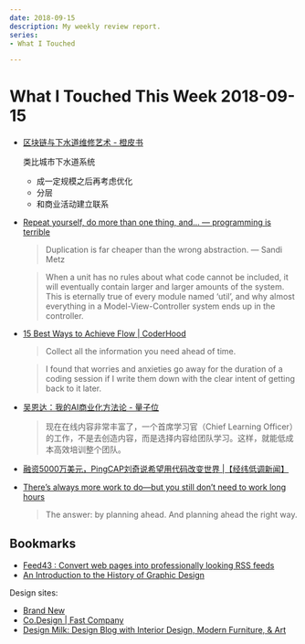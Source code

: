 ```yaml
---
date: 2018-09-15
description: My weekly review report.
series:
- What I Touched

---
```


# What I Touched This Week 2018-09-15



* [区块链与下水道维修艺术 - 橙皮书](https://underplay.me/orange/p/201)

    类比城市下水道系统

    - 成一定规模之后再考虑优化
    - 分层
    - 和商业活动建立联系

* [Repeat yourself, do more than one thing, and... — programming is terrible](https://programmingisterrible.com/post/176657481103/repeat-yourself-do-more-than-one-thing-and)

    > Duplication is far cheaper than the wrong abstraction.
    > — Sandi Metz

    > When a unit has no rules about what code cannot be included, it will eventually contain larger and larger amounts of the system. This is eternally true of every module named ‘util’, and why almost everything in a Model-View-Controller system ends up in the controller.

* [15 Best Ways to Achieve Flow | CoderHood](https://www.coderhood.com/15-best-ways-to-achieve-flow/)

    > Collect all the information you need ahead of time.

    > I found that worries and anxieties go away for the duration of a coding session if I write them down with the clear intent of getting back to it later.


* [吴恩达：我的AI商业化方法论 - 量子位](https://mp.weixin.qq.com/s/g5iXWub_EWKWGjiZA1W1UA)

    > 现在在线内容非常丰富了，一个首席学习官（Chief Learning Officer）的工作，不是去创造内容，而是选择内容给团队学习。这样，就能低成本高效培训整个团队。

<!--more-->

* [融资5000万美元，PingCAP刘奇说希望用代码改变世界 |【经纬低调新闻】](https://mp.weixin.qq.com/s/c_r0mFO59oNtMT44XjFCoQ)

* [There’s always more work to do—but you still don’t need to work long
  hours](https://codewithoutrules.com/2018/08/10/always-more-work-to-do/)

    > The answer: by planning ahead. And planning ahead the right way.

## Bookmarks

* [Feed43 : Convert web pages into professionally looking RSS feeds](https://feed43.com/)
* [An Introduction to the History of Graphic Design](http://www.designhistory.org/index.html)

Design sites:

* [Brand New](https://www.underconsideration.com/brandnew/)
* [Co.Design | Fast Company](https://www.fastcompany.com/co-design)
* [Design Milk: Design Blog with Interior Design, Modern Furniture, & Art](https://design-milk.com/)

